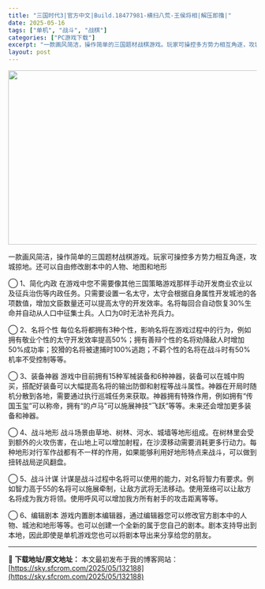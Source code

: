 ```yaml
---
title: "三国时代3|官方中文|Build.18477981-横扫八荒-王侯将相|解压即撸|"
date: 2025-05-16
tags: ["单机", "战斗", "战棋"]
categories: ["PC游戏下载"]
excerpt: "一款画风简洁，操作简单的三国题材战棋游戏。玩家可操控多方势力相互角逐，攻城掠地。还可以自由修改剧本中的人物、地图和地形 ◯ 1、简化内政 在游戏中您不需要像其他三国策略游戏那样手动开发商业农业以及征兵治伤等内政任务。只需要设置一名太守，太守会根据自身属性开发城池的各项数值，增加文臣数量还可以提高太守&hellip;"
layout: post
---
```


<img class="aligncenter size-full wp-image-132182" src="https://sky.sfcrom.com/wp-content/uploads/2025/05/2025051608121284.webp" alt="" width="616" height="353" />

一款画风简洁，操作简单的三国题材战棋游戏。玩家可操控多方势力相互角逐，攻城掠地。还可以自由修改剧本中的人物、地图和地形

◯ 1、简化内政
在游戏中您不需要像其他三国策略游戏那样手动开发商业农业以及征兵治伤等内政任务。只需要设置一名太守，太守会根据自身属性开发城池的各项数值，增加文臣数量还可以提高太守的开发效率。名将每回合自动恢复30%生命并自动从人口中征集士兵。人口为0时无法补充兵力。

◯ 2、名将个性
每位名将都拥有3种个性，影响名将在游戏过程中的行为，例如拥有敬业个性的太守开发效率提高50%；拥有善辩个性的名将劝降敌人时增加50%成功率；狡猾的名将被逮捕时100%逃跑；不羁个性的名将在战斗时有50%机率不受控制等等。

◯ 3、装备神器
游戏中目前拥有15种军械装备和6种神器，装备可以在城中购买，搭配好装备可以大幅提高名将的输出防御和射程等战斗属性。神器在开局时随机分散到各地，需要通过执行巡城任务来获取。神器拥有特殊作用，例如拥有“传国玉玺”可以称帝，拥有“的卢马”可以施展神技“飞跃”等等。未来还会增加更多装备和神器。

◯ 4、战斗地形
战斗场景由草地、树林、河水、城墙等地形组成。在树林里会受到额外的火攻伤害，在山地上可以增加射程，在沙漠移动需要消耗更多行动力。每种地形对行军作战都有不一样的作用，如果能够利用好地形特点来战斗，可以做到扭转战局逆风翻盘。

◯ 5、战斗计谋
计谋是战斗过程中名将可以使用的能力，对名将智力有要求。例如智力高于55的名将可以施展牵制，让敌方武将无法移动。使用笼络可以让敌方名将成为我方将领。使用呼风可以增加我方所有射手的攻击距离等等。

◯ 6、编辑剧本
游戏内置剧本编辑器，通过编辑器您可以修改官方剧本中的人物、城池和地形等等。也可以创建一个全新的属于您自己的剧本。剧本支持导出到本地，因此即使是单机游戏您也可以将剧本导出来分享给您的朋友。

---
📖 **下载地址/原文地址：** 本文最初发布于我的博客网站：[https://sky.sfcrom.com/2025/05/132188](https://sky.sfcrom.com/2025/05/132188)

